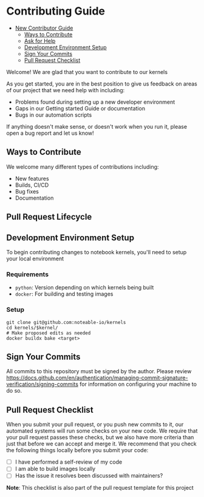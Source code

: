 # Contributing Guide

* [New Contributor Guide](#contributing-guide)
    * [Ways to Contribute](#ways-to-contribute)
    * [Ask for Help](#ask-for-help)
    * [Development Environment Setup](#development-environment-setup)
    * [Sign Your Commits](#sign-your-commits)
    * [Pull Request Checklist](#pull-request-checklist)

Welcome! We are glad that you want to contribute to our kernels

As you get started, you are in the best position to give us feedback on areas of
our project that we need help with including:

* Problems found during setting up a new developer environment
* Gaps in our Getting started Guide or documentation
* Bugs in our automation scripts

If anything doesn't make sense, or doesn't work when you run it, please open a
bug report and let us know!

## Ways to Contribute

We welcome many different types of contributions including:

* New features
* Builds, CI/CD
* Bug fixes
* Documentation

## Pull Request Lifecycle

## Development Environment Setup

To begin contributing changes to notebook kernels, you'll need to setup your local environment

### Requirements
- `python`: Version depending on which kernels being built 
- `docker`: For building and testing images 

### Setup 
```shell 
git clone git@github.com:noteable-io/kernels
cd kernels/$kernel/ 
# Make proposed edits as needed 
docker buildx bake <target>
```

## Sign Your Commits

All commits to this repository must be signed by the author. Please review https://docs.github.com/en/authentication/managing-commit-signature-verification/signing-commits
for information on configuring your machine to do so.

## Pull Request Checklist

When you submit your pull request, or you push new commits to it, our automated
systems will run some checks on your new code. We require that your pull request
passes these checks, but we also have more criteria than just that before we can
accept and merge it. We recommend that you check the following things locally
before you submit your code:

- [ ] I have performed a self-review of my code
- [ ] I am able to build images locally
- [ ] Has the issue it resolves been discussed with maintainers?

**Note**: This checklist is also part of the pull request template for this project